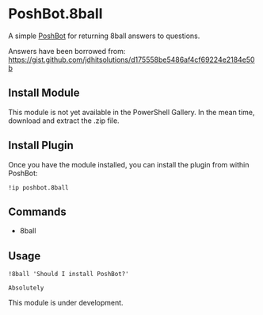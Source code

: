# PoshBot.8ball

A simple [PoshBot](https://github.com/PoshBotio/PoshBot) for returning 8ball answers to questions.

Answers have been borrowed from: https://gist.github.com/jdhitsolutions/d175558be5486af4cf69224e2184e50b

## Install Module

This module is not yet available in the PowerShell Gallery. In the mean time, download and extract the .zip file.

## Install Plugin

Once you have the module installed, you can install the plugin from within PoshBot:

```
!ip poshbot.8ball
```

## Commands

- 8ball

## Usage

```
!8ball 'Should I install PoshBot?'

Absolutely
```

This module is under development.
